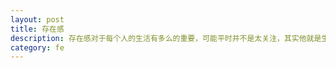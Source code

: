 ```yaml
---
layout: post
title: 存在感
description: 存在感对于每个人的生活有多么的重要，可能平时并不是太关注，其实他就是生活的全部
category: fe
---
```






[Joebon]:    http://joebon.tk  "Joebon"
